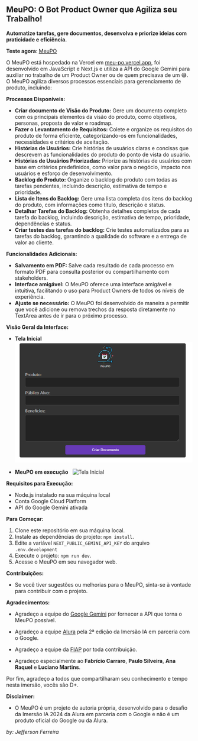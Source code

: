 ## MeuPO: O Bot Product Owner que Agiliza seu Trabalho!

**Automatize tarefas, gere documentos, desenvolva e priorize ideias com praticidade e eficiência.**

**Teste agora**: [MeuPO](https://meu-po.vercel.app/)

O MeuPO está hospedado na Vercel em [meu-po.vercel.app](https://meu-po.vercel.app/), foi desenvolvido em JavaScript e Next.js e utiliza a API do Google Gemini para auxiliar no trabalho de um Product Owner ou de quem precisava de um 😅.
O MeuPO agiliza diversos processos essenciais para gerenciamento de produto, incluindo:

**Processos Disponíveis:**

- **Criar documento de Visão do Produto:** Gere um documento completo com os principais elementos da visão do produto, como objetivos, personas, proposta de valor e roadmap.
- **Fazer o Levantamento de Requisitos:** Colete e organize os requisitos do produto de forma eficiente, categorizando-os em funcionalidades, necessidades e critérios de aceitação.
- **Histórias de Usuários:** Crie histórias de usuários claras e concisas que descrevem as funcionalidades do produto do ponto de vista do usuário.
- **Histórias de Usuários Priorizadas:** Priorize as histórias de usuários com base em critérios predefinidos, como valor para o negócio, impacto nos usuários e esforço de desenvolvimento.
- **Backlog do Produto:** Organize o backlog do produto com todas as tarefas pendentes, incluindo descrição, estimativa de tempo e prioridade.
- **Lista de Itens do Backlog:** Gere uma lista completa dos itens do backlog do produto, com informações como título, descrição e status.
- **Detalhar Tarefas do Backlog:** Obtenha detalhes completos de cada tarefa do backlog, incluindo descrição, estimativa de tempo, prioridade, dependências e status.
- **Criar testes das tarefas do backlog:** Crie testes automatizados para as tarefas do backlog, garantindo a qualidade do software e a entrega de valor ao cliente.

**Funcionalidades Adicionais:**

- **Salvamento em PDF:** Salve cada resultado de cada processo em formato PDF para consulta posterior ou compartilhamento com stakeholders.
- **Interface amigável:** O MeuPO oferece uma interface amigável e intuitiva, facilitando o uso para Product Owners de todos os níveis de experiência.
- **Ajuste se necessário:** O MeuPO foi desenvolvido de maneira a permitir que você adicione ou remova trechos da resposta diretamente no TextArea antes de ir para o próximo processo.

**Visão Geral da Interface:**

- **Tela Inicial**
  &nbsp;
  ![Tela Inicial](./assets/visao_geral.png)

- **MeuPO em execução**
  &nbsp;
  ![Tela Inicial](./assets/video.gif)

**Requisitos para Execução:**

- Node.js instalado na sua máquina local
- Conta Google Cloud Platform
- API do Google Gemini ativada

**Para Começar:**

1. Clone este repositório em sua máquina local.
2. Instale as dependências do projeto: `npm install`.
3. Edite a variável `NEXT_PUBLIC_GEMINI_API_KEY` do arquivo `.env.development`
4. Execute o projeto: `npm run dev`.
5. Acesse o MeuPO em seu navegador web.

**Contribuições:**

- Se você tiver sugestões ou melhorias para o MeuPO, sinta-se à vontade para contribuir com o projeto.

**Agradecimentos:**

- Agradeço a equipe do [Google Gemini](https://gemini.google.com/app) por fornecer a API que torna o MeuPO possível.

- Agradeço a equipe [Alura](https://www.alura.com.br/) pela 2ª edição da Imersão IA em parceria com o Google.

- Agradeço a equipe da [FIAP](https://www.fiap.com.br/) por toda contribuição.

- Agradeço especialmente ao **Fabrício Carraro**, **Paulo Silveira**, **Ana Raquel** e **Luciano Martins**.

Por fim, agradeço a todos que compartilharam seu conhecimento e tempo nesta imersão, vocês são D+.

**Disclaimer:**

- O MeuPO é um projeto de autoria própria, desenvolvido para o desafio da Imersão IA 2024 da Alura em parceria com o Google e não é um produto oficial do Google ou da Alura.

_by: Jefferson Ferreira_
